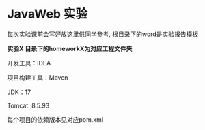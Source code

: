 # JavaWeb 实验

每次实验课前会写好放这里供同学参考, 根目录下的word是实验报告模板

**实验X 目录下的homeworkX为对应工程文件夹**

开发工具：IDEA 

项目构建工具：Maven

JDK：17

Tomcat: 8.5.93 

每个项目的依赖版本见对应pom.xml
